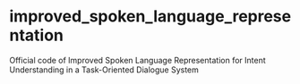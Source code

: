 # improved_spoken_language_representation
Official code of Improved Spoken Language Representation for Intent Understanding in a Task-Oriented Dialogue System
